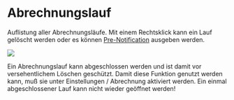 # Abrechnungslauf

Auflistung aller Abrechnungsläufe. Mit einem Rechtsklick kann ein Lauf gelöscht werden oder es können [Pre-Notification](pre-notification.md) ausgeben werden.

![](../../assets/abrechnungslauf.png)

Ein Abrechnungslauf kann abgeschlossen werden und ist damit vor versehentlichem Löschen geschützt. Damit diese Funktion genutzt werden kann, muß sie unter Einstellungen / Abrechnung aktiviert werden. Ein einmal abgeschlossener Lauf kann nicht wieder geöffnet werden!

